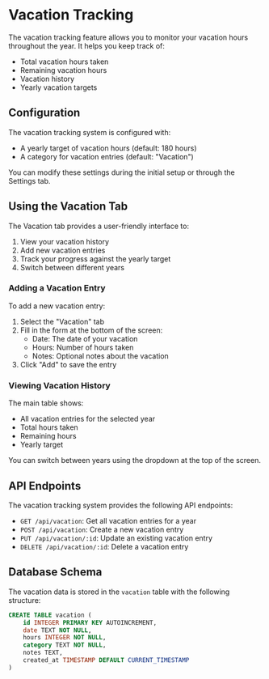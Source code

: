 # Vacation Tracking

The vacation tracking feature allows you to monitor your vacation hours throughout the year. It helps you keep track of:
- Total vacation hours taken
- Remaining vacation hours
- Vacation history
- Yearly vacation targets

## Configuration

The vacation tracking system is configured with:
- A yearly target of vacation hours (default: 180 hours)
- A category for vacation entries (default: "Vacation")

You can modify these settings during the initial setup or through the Settings tab.

## Using the Vacation Tab

The Vacation tab provides a user-friendly interface to:
1. View your vacation history
2. Add new vacation entries
3. Track your progress against the yearly target
4. Switch between different years

### Adding a Vacation Entry

To add a new vacation entry:
1. Select the "Vacation" tab
2. Fill in the form at the bottom of the screen:
   - Date: The date of your vacation
   - Hours: Number of hours taken
   - Notes: Optional notes about the vacation
3. Click "Add" to save the entry

### Viewing Vacation History

The main table shows:
- All vacation entries for the selected year
- Total hours taken
- Remaining hours
- Yearly target

You can switch between years using the dropdown at the top of the screen.

## API Endpoints

The vacation tracking system provides the following API endpoints:

- `GET /api/vacation`: Get all vacation entries for a year
- `POST /api/vacation`: Create a new vacation entry
- `PUT /api/vacation/:id`: Update an existing vacation entry
- `DELETE /api/vacation/:id`: Delete a vacation entry

## Database Schema

The vacation data is stored in the `vacation` table with the following structure:

```sql
CREATE TABLE vacation (
    id INTEGER PRIMARY KEY AUTOINCREMENT,
    date TEXT NOT NULL,
    hours INTEGER NOT NULL,
    category TEXT NOT NULL,
    notes TEXT,
    created_at TIMESTAMP DEFAULT CURRENT_TIMESTAMP
)
``` 
